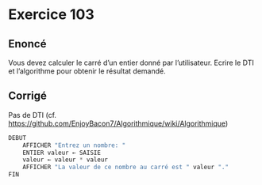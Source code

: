 # Exercice 103

## Enoncé

Vous devez calculer le carré d’un entier donné par l’utilisateur.
Ecrire le DTI et l’algorithme pour obtenir le résultat demandé.

## Corrigé

Pas de DTI (cf. https://github.com/EnjoyBacon7/Algorithmique/wiki/Algorithmique)

```java
DEBUT
    AFFICHER "Entrez un nombre: "
    ENTIER valeur ← SAISIE
    valeur ← valeur * valeur
    AFFICHER "La valeur de ce nombre au carré est " valeur "."
FIN
```